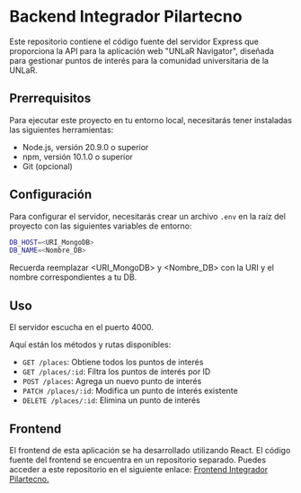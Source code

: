 # Backend Integrador Pilartecno

Este repositorio contiene el código fuente del servidor Express que proporciona la API para la aplicación web "UNLaR Navigator", diseñada para gestionar puntos de interés para la comunidad universitaria de la UNLaR.

## Prerrequisitos

Para ejecutar este proyecto en tu entorno local, necesitarás tener instaladas las siguientes herramientas:

- Node.js, versión 20.9.0 o superior
- npm, versión 10.1.0 o superior
- Git (opcional)

## Configuración

Para configurar el servidor, necesitarás crear un archivo `.env` en la raíz del proyecto con las siguientes variables de entorno:

```bash
DB_HOST=<URI_MongoDB> 
DB_NAME=<Nombre_DB>
```
Recuerda reemplazar <URI_MongoDB> y <Nombre_DB> con la URI y el nombre correspondientes a tu DB.


## Uso

El servidor escucha en el puerto 4000.

Aquí están los métodos y rutas disponibles:

- `GET /places`: Obtiene todos los puntos de interés
- `GET /places/:id`: Filtra los puntos de interés por ID
- `POST /places`: Agrega un nuevo punto de interés
- `PATCH /places/:id`: Modifica un punto de interés existente
- `DELETE /places/:id`: Elimina un punto de interés

## Frontend

El frontend de esta aplicación se ha desarrollado utilizando React.
El código fuente del frontend se encuentra en un repositorio separado. Puedes acceder a este repositorio en el siguiente enlace: [Frontend Integrador Pilartecno.](https://github.com/dportugaln/frontend-integrador-pilartecno)
